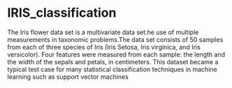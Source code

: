 # IRIS_classification
The Iris flower data set is a multivariate data set.he use of multiple measurements in taxonomic problems.The data set consists of 50 samples from each of three species of Iris (Iris Setosa, Iris virginica, and Iris versicolor). Four features were measured from each sample: the length and the width of the sepals and petals, in centimeters.  This dataset became a typical test case for many statistical classification techniques in machine learning such as support vector machines
